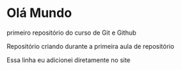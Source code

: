 # Olá Mundo
 primeiro repositório do curso de Git e Github

Repositório criando durante a primeira aula de repositório

Essa linha eu adicionei diretamente no site
